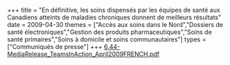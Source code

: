 +++
title = "En définitive, les soins dispensés par les équipes de santé aux Canadiens atteints de maladies chroniques donnent de meilleurs résultats"
date = 2009-04-30
themes = ["Accès aux soins dans le Nord","Dossiers de santé électroniques","Gestion des produits pharmaceutiques","Soins de santé primaires","Soins à domicile et soins communautaires"]
types = ["Communiqués de presse"]
+++
[6.44-MediaRelease_TeamsInAction_April2009FRENCH.pdf](/files/6.44-MediaRelease_TeamsInAction_April2009FRENCH.pdf)

